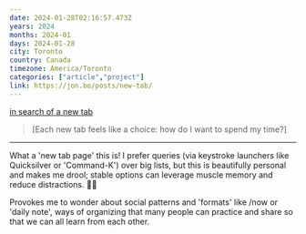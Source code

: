 ```yaml
---
date: 2024-01-28T02:16:57.473Z
years: 2024
months: 2024-01
days: 2024-01-28
city: Toronto
country: Canada
timezone: America/Toronto
categories: ["article","project"]
link: https://jon.bo/posts/new-tab/
---
```

[in search of a new tab](https://jon.bo/posts/new-tab/)

> [Each new tab feels like a choice: how do I want to spend my time?]

---

What a 'new tab page' this is! I prefer queries (via keystroke launchers like Quicksilver or 'Command-K') over big lists, but this is beautifully personal and makes me drool; stable options can leverage muscle memory and reduce distractions. 👍🏽

Provokes me to wonder about social patterns and 'formats' like /now or 'daily note', ways of organizing that many people can practice and share so that we can all learn from each other.
